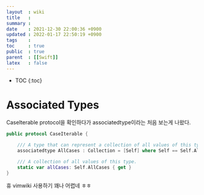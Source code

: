 ```yaml
---
layout  : wiki
title   : 
summary : 
date    : 2021-12-30 22:00:36 +0900
updated : 2022-01-17 22:50:19 +0900
tags    : 
toc     : true
public  : true
parent  : [[Swift]]
latex   : false
---
```

* TOC
{:toc}

# Associated Types

CaseIterable protocol을 확인하다가 associatedtype이라는 처음 보는게 나왔다.

```Swift
public protocol CaseIterable {

    /// A type that can represent a collection of all values of this type.
    associatedtype AllCases : Collection = [Self] where Self == Self.AllCases.Element

    /// A collection of all values of this type.
    static var allCases: Self.AllCases { get }
}
```

휴 vimwiki 사용하기 꽤나 어렵네 ㅎㅎ
